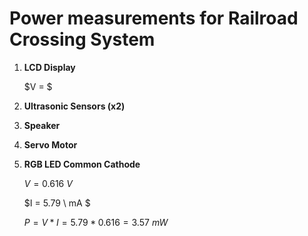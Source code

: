# Power measurements for Railroad Crossing System

1. __LCD Display__
   
   $V = $
   
3. __Ultrasonic Sensors (x2)__
4. __Speaker__
5. __Servo Motor__
6. __RGB LED Common Cathode__

   $V = 0.616 \ V$
   
   $I = 5.79 \ mA $
   
   $P = V * I = 5.79 * 0.616 = 3.57 \ mW$

